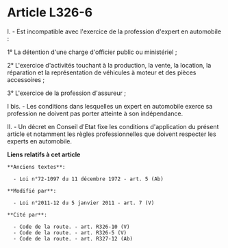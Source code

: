 # Article L326-6

I. - Est incompatible avec l'exercice de la profession d'expert en automobile :

1° La détention d'une charge d'officier public ou ministériel ;

2° L'exercice d'activités touchant à la production, la vente, la location, la réparation et la représentation de véhicules à
moteur et des pièces accessoires ;

3° L'exercice de la profession d'assureur ;

I bis. - Les conditions dans lesquelles un expert en automobile exerce sa profession ne doivent pas porter atteinte à son
indépendance. 

II. - Un décret en Conseil d'Etat fixe les conditions d'application du présent article et notamment les règles
professionnelles que doivent respecter les experts en automobile.

**Liens relatifs à cet article**

	**Anciens textes**:

	  - Loi n°72-1097 du 11 décembre 1972 - art. 5 (Ab)

	**Modifié par**:

	  - Loi n°2011-12 du 5 janvier 2011 - art. 7 (V)

	**Cité par**:

	  - Code de la route. - art. R326-10 (V)
	  - Code de la route. - art. R326-5 (V)
	  - Code de la route. - art. R327-12 (Ab)
